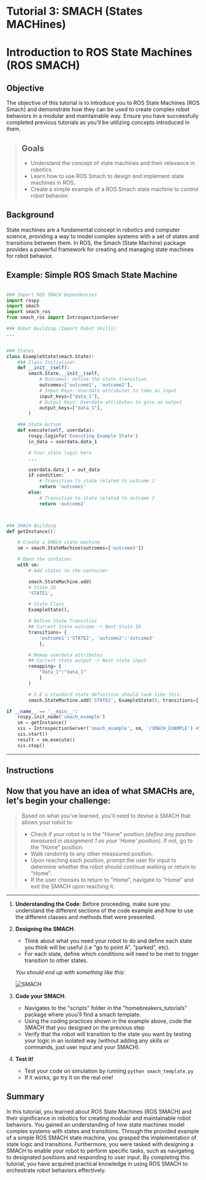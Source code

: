 # Tutorial 3: SMACH (States MACHines)

# Introduction to ROS State Machines (ROS SMACH)

## Objective
The objective of this tutorial is to introduce you to ROS State Machines (ROS Smach) and demonstrate how they can be used to create complex robot behaviors in a modular and maintainable way. Ensure you have successfully completed previous tutorials as you'll be utilizing concepts introduced in them.


> ## Goals
>- Understand the concept of state machines and their relevance in robotics.
>- Learn how to use ROS Smach to design and implement state machines in ROS.
>- Create a simple example of a ROS Smach state machine to control robot behavior.

## Background
State machines are a fundamental concept in robotics and computer science, providing a way to model complex systems with a set of states and transitions between them. In ROS, the Smach (State Machine) package provides a powerful framework for creating and managing state machines for robot behavior.



## Example: Simple ROS Smach State Machine
```python

### Import ROS SMACH Dependencies
import rospy
import smach
import smach_ros
from smach_ros import IntrospectionServer

### Robot Building (Import Robot Skills)
... 


### States
class ExampleState(smach.State):
    ### Class Initializer
    def __init__(self):
        smach.State.__init__(self,
            # Outcomes: define the state transition
            outcomes=['outcome1', 'outcome2'],
            # Input Keys: Userdata attributes to take as input
            input_keys=["data_1"],
            # Output Keys: Userdata attributes to give as output
            output_keys=["data_1"],
        )

    ### State Action
    def execute(self, userdata):
        rospy.loginfo('Executing Example State')
        in_data = userdata.data_1

        # Your state logic here
        ...

        userdata.data_1 = out_data
        if condition:
            # Transition to state related to outcome 1
            return 'outcome1'  
        else:
            # Transition to state related to outcome 2
            return 'outcome2'



### SMACH Building
def getInstance():

    # Create a SMACH state machine
    sm = smach.StateMachine(outcomes=['outcome3'])

    # Open the container
    with sm:
        # Add states to the container

        smach.StateMachine.add(
        # State ID
        'STATE1', 

        # State Class
        ExampleState(), 

        # Define State Transitios
        ## Current State outcome -> Next State ID
        transitions= {
            'outcome1':'STATE2', 'outcome2':'outcome3'
            },

        # Remap userdata attributes 
        ## Current state output -> Next state input
        remapping= {
            "data_1":"data_1"
            }
        )

        # I.E a standard state definition should look like this:
        smach.StateMachine.add('STATE2', ExampleState(), transitions={'outcome1':'STATE1', 'outcome2':'outcome3'},remapping={"data_1":"data_1"})

if __name__ == '__main__':
    rospy.init_node('smach_example')
    sm = getInstance()
    sis = IntrospectionServer('smach_example', sm, '/SMACH_EXAMPLE') #Smach Viewer
    sis.start()
    result = sm.execute()
    sis.stop()
```
---
## Instructions
Now that you have an idea of what SMACHs are, let's begin your challenge:
---
>Based on what you've learned, you'll need to devise a SMACH that allows your robot to: 
>- Check if your robot is in the "Home" position *(define any position measured in assignment 1 as your 'Home' position)*.  If not, go to the "Home" position.
>- Walk randomly to any other meassured position.
>- Upon reaching each position, prompt the user for input to determine whether the robot should continue walking or return to "Home".
>- If the user chooses to return to "Home", navigate to "Home" and exit the SMACH upon reaching it.
--- 

1. **Understanding the Code**: Before proceeding, make sure you understand the different sections of the code example and how to use the different classes and methods thet were presented.

2. **Designing the SMACH**:
   - Think about what you need your robot to do and define each state you think will be useful (i.e "go to point A", "parked", etc).
   - For each state, define which conditions will need to be met to trigger transition to other states.
   
   *You should end up with something like this:*

    ![SMACH](https://miro.medium.com/v2/resize:fit:974/1*KLIzD5j_gTrr4RD6pkkrdw.png)

3. **Code your SMACH**:
   - Navigates to the "scripts" folder in the "homebreakers_tutorials" package where youu'll find a smach template.
   - Using the coding practices shown in the example above, code the SMACH that you designed on the previous step 
   - Verify that the robot will transition to the state you want by testing your logic in an isolated way (without adding any skills or commands, just user input and your SMACH).

4. **Test it!**
    - Test your code on simulation by running `python smach_template.py`
    - If it works, go try it on the real one!

## Summary
In this tutorial, you learned about ROS State Machines (ROS SMACH) and their significance in robotics for creating modular and maintainable robot behaviors. You gained an understanding of how state machines model complex systems with states and transitions. Through the provided example of a simple ROS SMACH state machine, you grasped the implementation of state logic and transitions. Furthermore, you were tasked with designing a SMACH to enable your robot to perform specific tasks, such as navigating to designated positions and responding to user input. By completing this tutorial, you have acquired practical knowledge in using ROS SMACH to orchestrate robot behaviors effectively.